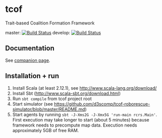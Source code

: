 # tcof
Trait-based Coalition Formation Framework

master: [![Build Status](https://travis-ci.org/d3scomp/tcof.svg?branch=master)](https://travis-ci.org/d3scomp/tcof)
develop: [![Build Status](https://travis-ci.org/d3scomp/tcof.svg?branch=develop)](https://travis-ci.org/d3scomp/tcof/branches)

## Documentation
See [companion page](https://github.com/d3scomp/tcof/blob/master/TECHNICAL.md).

## Installation + run

1. Install Scala (at least 2.12.1), see http://www.scala-lang.org/download/
2. Install Sbt (http://www.scala-sbt.org/download.html)
3. Run `sbt compile` from tcof project root
4. Start simulator (see https://github.com/d3scomp/tcof-roborescue-simulator/blob/master/README.md)
5. Start agents by running `sbt -J-Xms2G -J-Xmx5G 'run-main rcrs.Main'`. First execution may take longer to start (about 5 minutes) because framework needs to precompute map data. Execution needs approximately 5GB of free RAM.
